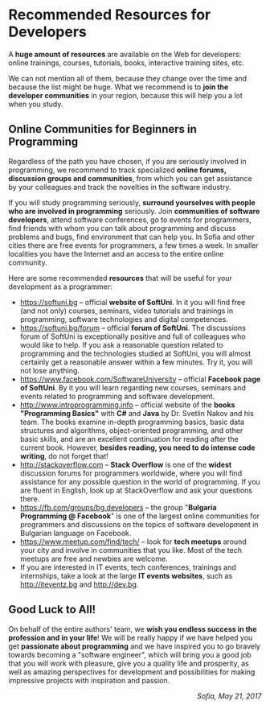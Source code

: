 # Recommended Resources for Developers

A **huge amount of resources** are available on the Web for developers: online trainings, courses, tutorials, books, interactive training sites, etc.

We can not mention all of them, because they change over the time and because the list might be huge. What we recommend is to **join the developer communities** in your region, because this will help you a lot when you study.

## Online Communities for Beginners in Programming

Regardless of the path you have chosen, if you are seriously involved in programming, we recommend to track specialized **online forums, discussion groups and communities**, from which you can get assistance by your colleagues and track the novelties in the software industry.

If you will study programming seriously, **surround yourselves with people who are involved in programming** seriously. Join **communities of software developers**, attend software conferences, go to events for programmers, find friends with whom you can talk about programming and discuss problems and bugs, find environment that can help you. In Sofia and other cities there are free events for programmers, a few times a week. In smaller localities you have the Internet and an access to the entire online community.

Here are some recommended **resources** that will be useful for your development as a programmer:
* https://softuni.bg – official **website of SoftUni**. In it you will find free (and not only) courses, seminars, video tutorials and trainings in programming, software technologies and digital competences.
* https://softuni.bg/forum – official **forum of SoftUni**. The discussions forum of SoftUni is exceptionally positive and full of colleagues who would like to help. If you ask a reasonable question related to programming and the technologies studied at SoftUni, you will almost certainly get a reasonable answer within a few minutes. Try it, you will not lose anything.
* https://www.facebook.com/SoftwareUniversity – official **Facebook page of SoftUni**. By it you will learn regarding new courses, seminars and events related to programming and software development.
* http://www.introprogramming.info – official website of the **books "Programming Basics"** with **C#** and **Java** by Dr. Svetlin Nakov and his team. The books examine in-depth programming basics, basic data structures and algorithms, object-oriented programming, and other basic skills, and are an excellent continuation for reading after the current book. However, **besides reading, you need to do intense code writing**, do not forget that!
* http://stackoverflow.com – **Stack Overflow** is one of the **widest** discussion forums for programmers worldwide, where you will find assistance for any possible question in the world of programming. If you are fluent in English, look up at StackOverflow and ask your questions there.
* https://fb.com/groups/bg.developers – the group "**Bulgaria Programming @ Facebook**" is one of the largest online communities for programmers and discussions on the topics of software development in Bulgarian language on Facebook.
* https://www.meetup.com/find/tech/ – look for **tech meetups** around your city and involve in communities that you like. Most of the tech meetups are free and newbies are welcome.
* If you are interested in IT events, tech conferences, trainings and internships, take a look at the large **IT events websites**, such as http://iteventz.bg and http://dev.bg.

## Good Luck to All!

On behalf of the entire authors' team, we **wish you endless success in the profession and in your life**! We will be really happy if we have helped you get **passionate about programming** and we have inspired you to go bravely towards becoming a "software engineer", which will bring you a good job that you will work with pleasure, give you a quality life and prosperity, as well as amazing perspectives for development and possibilities for making impressive projects with inspiration and passion.

<p align="right"><i>Sofia, May 21, 2017</i></p>
